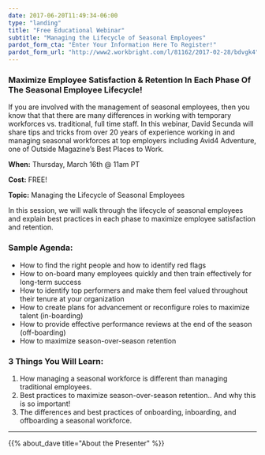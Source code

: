 ```yaml
---
date: 2017-06-20T11:49:34-06:00
type: "landing"
title: "Free Educational Webinar"
subtitle: "Managing the Lifecycle of Seasonal Employees"
pardot_form_cta: "Enter Your Information Here To Register!"
pardot_form_url: "http://www2.workbright.com/l/81162/2017-02-28/bdvgk4"
---
```


### Maximize Employee Satisfaction & Retention In Each Phase Of The Seasonal Employee Lifecycle!

If you are involved with the management of seasonal employees, then you know that that there are many differences in working with temporary workforces vs. traditional, full time staff. In this webinar, David Secunda will share tips and tricks from over 20 years of experience working in and managing seasonal workforces at top employers including Avid4 Adventure, one of Outside Magazine’s Best Places to Work.

**When:** Thursday, March 16th @ 11am PT

**Cost:** FREE!

**Topic:** Managing the Lifecycle of Seasonal Employees

In this session, we will walk through the lifecycle of seasonal employees and explain best practices in each phase to maximize employee satisfaction and retention.

### Sample Agenda:

- How to find the right people and how to identify red flags
- How to on-board many employees quickly and then train effectively for long-term success
- How to identify top performers and make them feel valued throughout their tenure at your organization
- How to create plans for advancement or reconfigure roles to maximize talent (in-boarding)
- How to provide effective performance reviews at the end of the season (off-boarding)
- How to maximize season-over-season retention

### 3 Things You Will Learn: 

1. How managing a seasonal workforce is different than managing traditional employees.
2. Best practices to maximize season-over-season retention.. And why this is so important!
3. The differences and best practices of onboarding, inboarding, and offboarding a seasonal workforce.

---

{{% about_dave title="About the Presenter" %}}